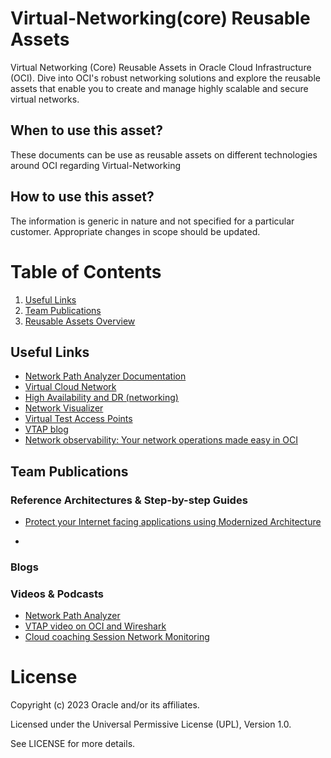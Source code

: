 # Virtual-Networking(core) Reusable Assets
Virtual Networking (Core) Reusable Assets in Oracle Cloud Infrastructure (OCI). Dive into OCI's robust networking solutions and explore the reusable assets that enable you to create and manage highly scalable and secure virtual networks. 

## When to use this asset?
These documents can be use as reusable assets on different technologies around OCI regarding Virtual-Networking

## How to use this asset?
The information is generic in nature and not specified for a particular customer. Appropriate changes in scope should be updated.


# Table of Contents
 
1. [Useful Links](#useful-links)
2. [Team Publications](#team-publications)
3. [Reusable Assets Overview](#reusable-assets-overviewdef)
 
## Useful Links
- [Network Path Analyzer Documentation](https://docs.oracle.com/es-ww/iaas/Content/Network/Concepts/path_analyzer.htm)
- [Virtual Cloud Network](https://www.oracle.com/cloud/networking/virtual-cloud-network/)
- [High Availability and DR (networking)](https://www.oracle.com/a/ocom/docs/ha-dr-l300.pdf/)
- [Network Visualizer](https://docs.oracle.com/es-ww/iaas/Content/Network/Concepts/network_visualizer.htm)
- [Virtual Test Access Points](https://docs.oracle.com/en-us/iaas/Content/Network/Tasks/vtap.htm)
- [VTAP blog](https://blogs.oracle.com/cloud-infrastructure/post/announcing-vtap-for-oracle-cloud-infrastructure)
- [Network observability: Your network operations made easy in OCI](https://blogs.oracle.com/cloud-infrastructure/post/virtual-network-observability-your-network-operations-made-easy-in-oci)


## Team Publications


### Reference Architectures & Step-by-step Guides

- [Protect your Internet facing applications using Modernized Architecture]([https://docs.oracle.com/es-ww/iaas/Content/Network/Concepts/path_analyzer.htm](https://github.com/oracle-devrel/technology-engineering/blob/luisc_networking_2/cloud-infrastructure/networking/Virtual-Networking(core)/files/Modernized_Architecture.pdf))

- 
### Blogs
 

### Videos & Podcasts
- [Network Path Analyzer](https://www.youtube.com/watch?v=vr8oitlkAvI)
- [VTAP video on OCI and Wireshark](https://www.youtube.com/watch?v=7nWY_8BjJis)
- [Cloud coaching Session Network Monitoring](https://www.youtube.com/watch?v=f29iNJ1paMU)





# License

Copyright (c) 2023 Oracle and/or its affiliates.

Licensed under the Universal Permissive License (UPL), Version 1.0.

See LICENSE for more details.
